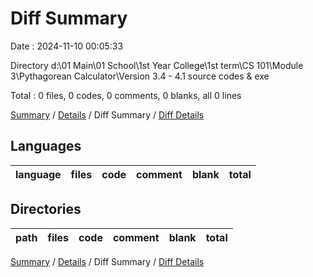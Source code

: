 # Diff Summary

Date : 2024-11-10 00:05:33

Directory d:\\01 Main\\01 School\\1st Year College\\1st term\\CS 101\\Module 3\\Pythagorean Calculator\\Version 3.4 - 4.1 source codes & exe

Total : 0 files,  0 codes, 0 comments, 0 blanks, all 0 lines

[Summary](results.md) / [Details](details.md) / Diff Summary / [Diff Details](diff-details.md)

## Languages
| language | files | code | comment | blank | total |
| :--- | ---: | ---: | ---: | ---: | ---: |

## Directories
| path | files | code | comment | blank | total |
| :--- | ---: | ---: | ---: | ---: | ---: |

[Summary](results.md) / [Details](details.md) / Diff Summary / [Diff Details](diff-details.md)